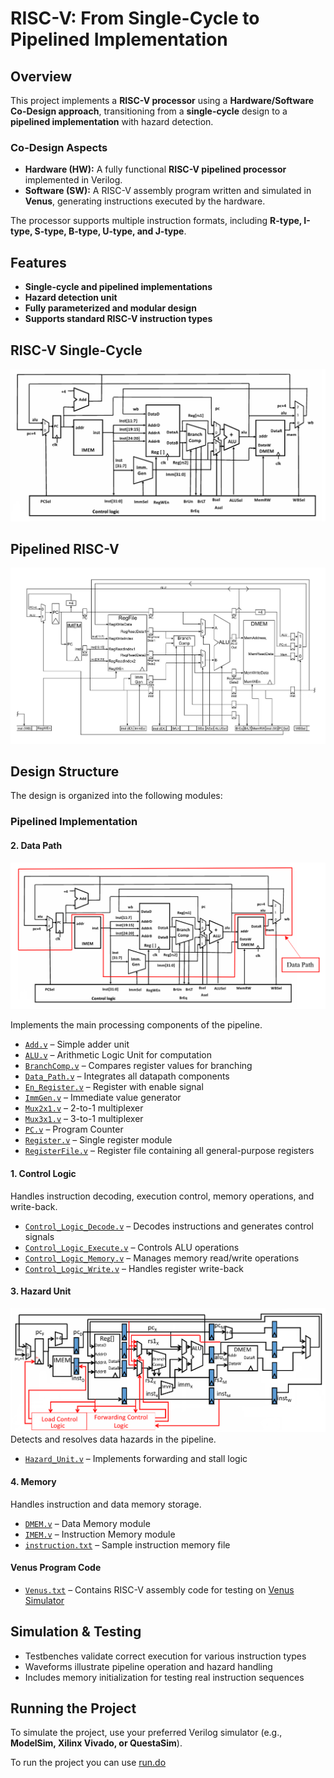 # RISC-V: From Single-Cycle to Pipelined Implementation

## Overview  
This project implements a **RISC-V processor** using a **Hardware/Software Co-Design approach**, transitioning from a **single-cycle** design to a **pipelined implementation** with hazard detection.  

### **Co-Design Aspects**
- **Hardware (HW):** A fully functional **RISC-V pipelined processor** implemented in Verilog.  
- **Software (SW):** A RISC-V assembly program written and simulated in **Venus**, generating instructions executed by the hardware.  

The processor supports multiple instruction formats, including **R-type, I-type, S-type, B-type, U-type, and J-type**.  

## Features  
- **Single-cycle and pipelined implementations**  
- **Hazard detection unit** 
- **Fully parameterized and modular design**  
- **Supports standard RISC-V instruction types**  

## RISC-V Single-Cycle
![Single Cycle RISC-V](assets/Single%20Cycle%20RISC-V.png)

## Pipelined RISC-V
![image](assets/Pipelined%20RISC-V.jpg)

## Design Structure  

The design is organized into the following modules:  

### **Pipelined Implementation**  

#### 2. Data Path
![RISC-V Data Path](assets/Single%20Cycle%20RISC-V%20Datapath.png)

Implements the main processing components of the pipeline.  
- [`Add.v`](Data_Path/Add.v) – Simple adder unit  
- [`ALU.v`](Data_Path/ALU.v) – Arithmetic Logic Unit for computation  
- [`BranchComp.v`](Data_Path/BranchComp.v) – Compares register values for branching  
- [`Data_Path.v`](Data_Path/Data_Path.v) – Integrates all datapath components  
- [`En_Register.v`](Data_Path/En_Register.v) – Register with enable signal  
- [`ImmGen.v`](Data_Path/ImmGen.v) – Immediate value generator  
- [`Mux2x1.v`](Data_Path/Mux2x1.v) – 2-to-1 multiplexer  
- [`Mux3x1.v`](Data_Path/Mux3v1.v) – 3-to-1 multiplexer  
- [`PC.v`](Data_Path/PC.v) – Program Counter  
- [`Register.v`](Data_Path/Register.v) – Single register module  
- [`RegisterFile.v`](Data_Path/RegisterFile.v) – Register file containing all general-purpose registers  

#### 1. Control Logic
Handles instruction decoding, execution control, memory operations, and write-back.  
- [`Control_Logic_Decode.v`](Control_Logic/Control_Logic_Decode.v) – Decodes instructions and generates control signals  
- [`Control_Logic_Execute.v`](Control_Logic/Control_Logic_Execute.v) – Controls ALU operations  
- [`Control_Logic_Memory.v`](Control_Logic/Control_Logic_Memory.v) – Manages memory read/write operations  
- [`Control_Logic_Write.v`](Control_Logic/Control_Logic_Write.v) – Handles register write-back  

#### 3. Hazard Unit 
![Hazard Unit](assets/Hazard.png)
Detects and resolves data hazards in the pipeline.  
- [`Hazard_Unit.v`](Hazard_Unit/Hazard_Unit.v) – Implements forwarding and stall logic  

#### 4. Memory
Handles instruction and data memory storage.  
- [`DMEM.v`](Memory/DMEM.v) – Data Memory module  
- [`IMEM.v`](Memory/IMEM.v) – Instruction Memory module  
- [`instruction.txt`](Memory/instruction.txt) – Sample instruction memory file  

#### **Venus Program Code** 
- [`Venus.txt`](Venus.txt) – Contains RISC-V assembly code for testing on [Venus Simulator](https://venus.cs61a.org/)  

## Simulation & Testing  
- Testbenches validate correct execution for various instruction types  
- Waveforms illustrate pipeline operation and hazard handling  
- Includes memory initialization for testing real instruction sequences  

## Running the Project  
To simulate the project, use your preferred Verilog simulator (e.g., **ModelSim, Xilinx Vivado, or QuestaSim**).

To run the project you can use [run.do](run.do)
